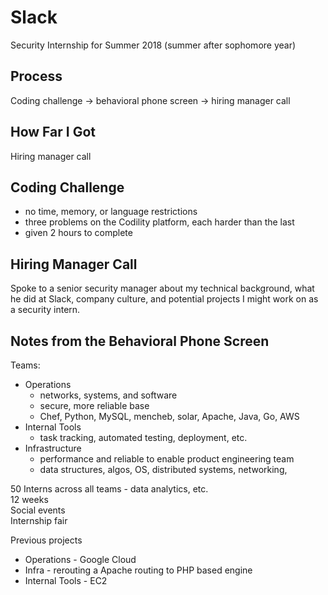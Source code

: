# Slack
Security Internship for Summer 2018 (summer after sophomore year)

## Process
Coding challenge -> behavioral phone screen -> hiring manager call

## How Far I Got
Hiring manager call

## Coding Challenge
- no time, memory, or language restrictions
- three problems on the Codility platform, each harder than the last
- given 2 hours to complete

## Hiring Manager Call
Spoke to a senior security manager about my technical background, what he did
at Slack, company culture, and potential projects I might work on as a security
intern.

## Notes from the Behavioral Phone Screen
Teams: 
- Operations
	- networks, systems, and software
	- secure, more reliable base
	- Chef, Python, MySQL, mencheb, solar, Apache, Java, Go, AWS
- Internal Tools
	- task tracking, automated testing, deployment, etc.
- Infrastructure
	- performance and reliable to enable product engineering team
	- data structures, algos, OS, distributed systems, networking,

50 Interns across all teams - data analytics, etc.  
12 weeks  
Social events  
Internship fair  

Previous projects
- Operations - Google Cloud
- Infra - rerouting a Apache routing to PHP based engine
- Internal Tools - EC2
